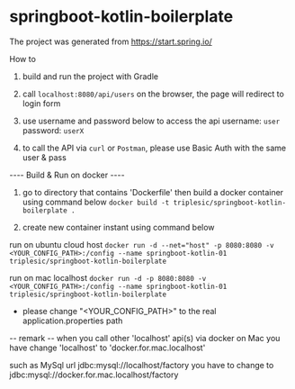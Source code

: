 # springboot-kotlin-boilerplate

The project was generated from https://start.spring.io/

How to

1. build and run the project with Gradle

2. call `localhost:8080/api/users` on the browser, the page will redirect to login form

3. use username and password below to access the api
  username: `user`
  password: `userX`
  
4. to call the API via `curl`  or `Postman`, please use Basic Auth with the same user & pass

---- Build & Run on docker ----

1. go to directory that contains 'Dockerfile' then build a docker container using command below
`docker build -t triplesic/springboot-kotlin-boilerplate .`

2. create new container instant using command below

run on ubuntu cloud host
`docker run -d --net="host" -p 8080:8080 -v <YOUR_CONFIG_PATH>:/config --name springboot-kotlin-01 triplesic/springboot-kotlin-boilerplate`

run on mac localhost
`docker run -d -p 8080:8080 -v <YOUR_CONFIG_PATH>:/config --name springboot-kotlin-01 triplesic/springboot-kotlin-boilerplate`


* please change "<YOUR_CONFIG_PATH>" to the real application.properties path


-- remark --
when you call other 'localhost' api(s) via  docker on Mac
you have change 'localhost' to 'docker.for.mac.localhost'

such as MySql url
jdbc:mysql://localhost/factory
you have to change to
jdbc:mysql://docker.for.mac.localhost/factory